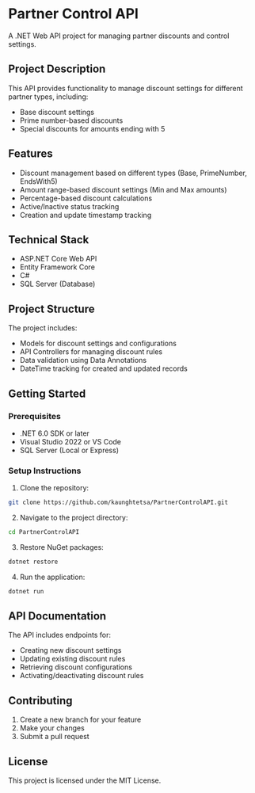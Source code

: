 # Partner Control API

A .NET Web API project for managing partner discounts and control settings.

## Project Description

This API provides functionality to manage discount settings for different partner types, including:
- Base discount settings
- Prime number-based discounts
- Special discounts for amounts ending with 5

## Features

- Discount management based on different types (Base, PrimeNumber, EndsWith5)
- Amount range-based discount settings (Min and Max amounts)
- Percentage-based discount calculations
- Active/Inactive status tracking
- Creation and update timestamp tracking

## Technical Stack

- ASP.NET Core Web API
- Entity Framework Core
- C# 
- SQL Server (Database)

## Project Structure

The project includes:
- Models for discount settings and configurations
- API Controllers for managing discount rules
- Data validation using Data Annotations
- DateTime tracking for created and updated records

## Getting Started

### Prerequisites

- .NET 6.0 SDK or later
- Visual Studio 2022 or VS Code
- SQL Server (Local or Express)

### Setup Instructions

1. Clone the repository:
```bash
git clone https://github.com/kaunghtetsa/PartnerControlAPI.git
```

2. Navigate to the project directory:
```bash
cd PartnerControlAPI
```

3. Restore NuGet packages:
```bash
dotnet restore
```

4. Run the application:
```bash
dotnet run
```

## API Documentation

The API includes endpoints for:
- Creating new discount settings
- Updating existing discount rules
- Retrieving discount configurations
- Activating/deactivating discount rules

## Contributing

1. Create a new branch for your feature
2. Make your changes
3. Submit a pull request

## License

This project is licensed under the MIT License.
